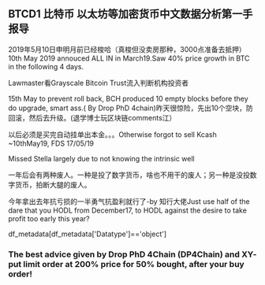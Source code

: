 ## BTCD1 比特币 以太坊等加密货币中文数据分析第一手报导

2019年5月10日申明月前已经梭哈（真梭但没卖房那种，3000点准备去抵押）
10th May 2019 annouced ALL IN in March19.Saw 40% price growth in BTC in the following 4 days.

Lawmaster看Grayscale Bitcoin Trust流入判断机构投资者

15th May to prevent roll back, BCH produced 10 empty blocks before they do upgrade, smart ass.( By Drop PhD 4chain)昨天很惊险，先出10个空块，防回滚，然后去升级。(退学博士玩区块链comments江）

以后必须是买完自动挂单出本金。。。Otherwise forgot to sell Kcash ~10thMay19, FDS 17/05/19

Missed Stella largely due to  not knowing the intrinsic well

一年后会有两种废人。一种是投了数字货币，啥也不用干的废人；另一种是没投数字货币，拍断大腿的废人。

今年拿出去年抗亏损的一半勇气抗盈利就行了-by 知行大佬Just use half of the dare that you HODL from December17, to HODL against the desire to take profit too early this year?

 df_metadata[df_metadata['Datatype']=='object']

### The best advice given by Drop PhD 4Chain (DP4Chain) and XY- put limit order at 200% price for 50% bought, after your buy order!
